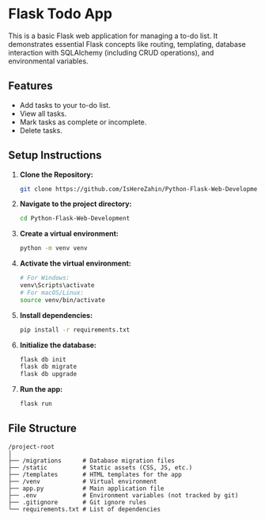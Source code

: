 
# Flask Todo App

This is a basic Flask web application for managing a to-do list. It demonstrates essential Flask concepts like routing, templating, database interaction with SQLAlchemy (including CRUD operations), and environmental variables.

## Features

- Add tasks to your to-do list.
- View all tasks.
- Mark tasks as complete or incomplete.
- Delete tasks.

## Setup Instructions

1. **Clone the Repository:**
   ```bash
   git clone https://github.com/IsHereZahin/Python-Flask-Web-Development.git
   ```

2. **Navigate to the project directory:**
   ```bash
   cd Python-Flask-Web-Development
   ```

3. **Create a virtual environment:**
   ```bash
   python -m venv venv
   ```

4. **Activate the virtual environment:**
   ```bash
   # For Windows:
   venv\Scripts\activate
   # For macOS/Linux:
   source venv/bin/activate
   ```

5. **Install dependencies:**
   ```bash
   pip install -r requirements.txt
   ```

6. **Initialize the database:**
   ```bash
   flask db init
   flask db migrate
   flask db upgrade
   ```

7. **Run the app:**
   ```bash
   flask run
   ```

## File Structure

```plaintext
/project-root
│
├── /migrations      # Database migration files
├── /static          # Static assets (CSS, JS, etc.)
├── /templates       # HTML templates for the app
├── /venv            # Virtual environment
├── app.py           # Main application file
├── .env             # Environment variables (not tracked by git)
├── .gitignore       # Git ignore rules
└── requirements.txt # List of dependencies
```

